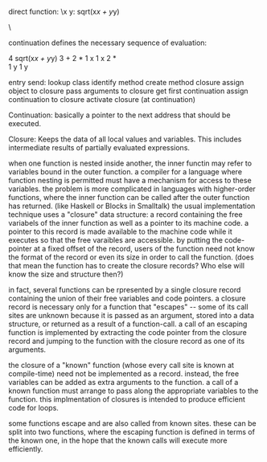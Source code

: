 direct function:
\x y: sqrt(x*x + y*y)

\



continuation defines the necessary sequence of evaluation:

4   sqrt(x*x + y*y) 
3       +
2           *
1               x
1               x
2           *   
1               y
1               y


entry send:
    lookup class
    identify method
    create method closure
    assign object to closure
    pass arguments to closure
    get first continuation
    assign continuation to closure
    activate closure (at continuation)





Continuation: basically a pointer to the next address that should be executed.


Closure: Keeps the data of all local values and variables. This includes intermediate
results of partially evaluated expressions.

when one function is nested inside another, the inner functin may refer to variables bound in the outer function.
a compiler for a language where function nesting is permitted must have a mechanism for access to these variables.
the problem is more complicated in languages with higher-order functions, where the inner function can be called after the outer function has returned. (like Haskell or Blocks in Smalltalk)
the usual implementation technique uses a "closure" data structure:
a record containing the free variabels of the inner function as well as a pointer to its machine code.
a pointer to this record is made available to the machine code while it executes so that the free varaibles are accessible.
by putting the code-pointer at a fixed offset of the record, users of the function need not know the format of the record or even its size in order to call the function.
(does that mean the function has to create the closure records? Who else will know the size and structure then?)

in fact, several functions can be rpresented by a single closure record containing the union of their free variables and code pointers.
a closure record is necessary only for a function that "escapes" -- some of its call sites are unknown because it is passed as an argument, stored into a data structure, or returned as a result of a function-call.
a call of an escaping function is implemented by extracting the code pointer from the closure record and jumping to the function with the closure record as one of its arguments.

the closure of a "known" function (whose every call site is known at compile-time) need not be implemented as a record.
instead, the free variables can be added as extra arguments to the function.
a call of a known function must arrange to pass along the appropriate variables to the function.
this implmentation of closures is intended to produce efficient code for loops.

some functions escape and are also called from known sites.
these can be split into two functions, where the escaping function is defined in terms of the known one, in the hope that the known calls will execute more efficiently.

